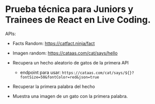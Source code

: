 # Prueba técnica para Juniors y Trainees de React en Live Coding.

APIs:

- Facts Random: https://catfact.ninja/fact
- Imagen random: https://cataas.com/cat/says/hello

- Recupera un hecho aleatorio de gatos de la primera API
    - endpoint para usar: `https://cataas.com/cat/says/${}?fontSize=50&fontColor=red&json=true`
- Recuperar la primera palabra del hecho
- Muestra una imagen de un gato con la primera palabra.